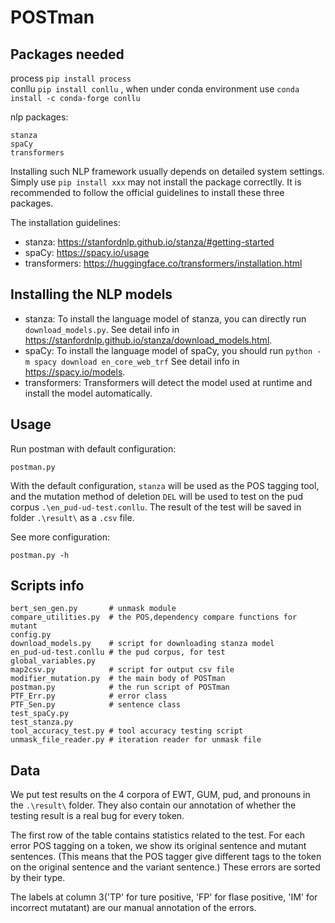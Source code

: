 # POSTman

## Packages needed
process `pip install process`\
conllu `pip install conllu` , when under conda environment use `conda install -c conda-forge conllu`

nlp packages:
```
stanza
spaCy
transformers
```
Installing such NLP framework usually depends on detailed system settings. Simply use `pip install xxx` may not install the package correctlly. It is recommended to follow the official guidelines to install these three packages.

The installation guidelines:
- stanza: https://stanfordnlp.github.io/stanza/#getting-started
- spaCy: https://spacy.io/usage
- transformers: https://huggingface.co/transformers/installation.html

## Installing the NLP models
- stanza: To install the language model of stanza, you can directly run `download_models.py`. See detail info in https://stanfordnlp.github.io/stanza/download_models.html.
- spaCy: To install the language model of spaCy, you should run `python -m spacy download en_core_web_trf` See detail info in https://spacy.io/models.
- transformers: Transformers will detect the model used at runtime and install the model automatically.

## Usage
Run postman with default configuration:
```
postman.py
```
With the default configuration, `stanza` will be used as the POS tagging tool, and the mutation method of deletion `DEL` will be used to test on the pud corpus `.\en_pud-ud-test.conllu`. The result of the test will be saved in folder `.\result\` as a `.csv` file.

See more configuration:
```
postman.py -h
```

## Scripts info
```
bert_sen_gen.py       # unmask module
compare_utilities.py  # the POS,dependency compare functions for mutant
config.py
download_models.py    # script for downloading stanza model
en_pud-ud-test.conllu # the pud corpus, for test
global_variables.py
map2csv.py            # script for output csv file
modifier_mutation.py  # the main body of POSTman
postman.py            # the run script of POSTman
PTF_Err.py            # error class
PTF_Sen.py            # sentence class
test_spaCy.py
test_stanza.py
tool_accuracy_test.py # tool accuracy testing script
unmask_file_reader.py # iteration reader for unmask file
```
## Data
We put test results on the 4 corpora of EWT, GUM, pud, and pronouns in the `.\result\` folder. They also contain our annotation of whether the testing result is a real bug for every token.

The first row of the table contains statistics related to the test. For each error POS tagging on a token, we show its original sentence and mutant sentences. (This means that the POS tagger give different tags to the token on the original sentence and the variant sentence.) These errors are sorted by their type.

The labels at column 3('TP' for ture positive, 'FP' for flase positive, 'IM' for incorrect mutatant) are our manual annotation of the errors.